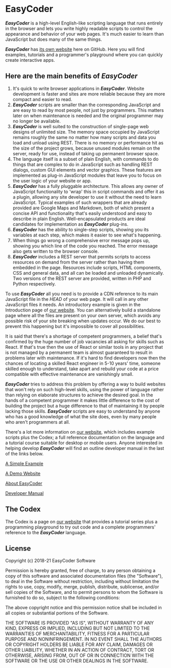 # EasyCoder #

**_EasyCoder_** is a high-level English-like scripting language that runs entirely in the browser and lets you write highly readable scripts to control the appearance and behavior of your web pages. It's much easier to learn than JavaScript but does many of the same things.

**_EasyCoder_** has [its own website](https://easycoder.github.io) here on GitHub. Here you will find examples, tutorials and a programmer's playground where you can quickly create interactive apps.

## Here are the main benefits of **_EasyCoder_**

 1. It's quick to write browser applications in **_EasyCoder_**. Website development is faster and sites are more reliable because they are more compact and easier to read.
 1. **_EasyCoder_** scripts are smaller than the corresponding JavaScript and are easy to read by most people, not just by programmers. This matters later on when maintenance is needed and the original programmer may no longer be available.
 1. **_EasyCoder_** is well suited to the construction of single-page web designs of unlimited size. The memory space occupied by JavaScript remains roughly the same no matter how many scripts and data you load and unload using REST. There is no memory or performance hit as the size of the project grows, because unused modules remain on the server, ready for use, instead of taking up permanent browser space.
 1. The language itself is a subset of plain English, with commands to do things that are complex to do in JavaScript such as handling REST dialogs, custom GUI elements and vector graphics. These features are implemented as plug-in JavaScript modules that leave you to focus on the user logic of your website or app.
 1. **_EasyCoder_** has a fully pluggable architecture. This allows any owner of JavaScript functionality to 'wrap' this in script commands and offer it as a plugin, allowing any site developer to use it without the need to learn JavaScript. Typical examples of such wrappers that are already provided are Google Maps and Markdown, both of which present a concise API and functionality that's easily understood and easy to describe in plain English. Well-encapsulated products are ideal candidates for implementation as **_EasyCoder_** plug-ins.
 1. **_EasyCoder_** has the ability to single-step scripts, showing you its variables at each step, which makes it easier to see what's happening.
 1. When things go wrong a comprehensive error message pops up, showing you which line of the code you reached. The error message also gets written to the browser console.
 1. **_EasyCoder_** includes a REST server that permits scripts to access resources on demand from the server rather than having them embedded in the page. Resources include scripts, HTML components, CSS and general data, and all can be loaded and unloaded dynamically. Two versions of the REST server are provided, written in PHP and Python respectively.

To use **_EasyCoder_** all you need is to provide a CDN reference to its main JavaScript file in the _HEAD_ of your web page. It will call in any other JavaScript files it needs. An introductory example is given in the Introduction page of [our website](https://easycoder.github.io). You can alternatively build a standalone page where all the files are present on your own server, which avoids any possible risk of your site breaking when updates occur. We do our best to prevent this happening but it's impossible to cover all possibilities.

It is said that there's a shortage of competent programmers, a belief that's confirmed by the huge number of job vacancies all asking for skills such as React. If that's true then the use of React or similar tools in any project that is not managed by a permanent team is almost guaranteed to result in problems later with maintenance. If it's hard to find developers now then the chances of locating a skilled React engineer in 5-10 years' time, someone skilled enough to understand, take apart and rebuild your code at a price compatible with effective maintenance are vanishingly small.

**_EasyCoder_** tries to address this problem by offering a way to build websites that won't rely on such high-level skills, using the power of language rather than relying on elaborate structures to achieve the desired goal. In the hands of a competent programmer it makes little difference to the cost of building the project but a huge difference to that of maintaining it by people lacking those skills. **_EasyCoder_** scripts are easy to understand by anyone who has a good knowledge of what the site does, even by many people who aren't programmers at all.

There's a lot more information on [our website](https://easycoder.github.io), which includes example scripts plus the Codex; a full reference documentation on the language and a tutorial course suitable for desktop or mobile users. Anyone interested in helping develop **_EasyCoder_** will find an outline developer manual in the last of the links below.

[A Simple Example](Example.md)

[A Demo Website](DemoWebsite.md)

[About EasyCoder](AboutEasyCoder.md)

[Developer Manual](developer/README.md)

## The Codex ##

The Codex is a page on [our website](https://easycoder.github.io) that provides a tutorial series plus a programming playground to try out code and a complete programmers' reference to the **_EasyCoder_** language.

## License ##

Copyright (c) 2018-21 EasyCoder Software

Permission is hereby granted, free of charge, to any person obtaining a copy of this software and associated documentation files (the "Software"), to deal in the Software without restriction, including without limitation the rights to use, copy, modify, merge, publish, distribute, sublicense, and/or sell copies of the Software, and to permit persons to whom the Software is furnished to do so, subject to the following conditions:

The above copyright notice and this permission notice shall be included in all copies or substantial portions of the Software.

THE SOFTWARE IS PROVIDED "AS IS", WITHOUT WARRANTY OF ANY KIND, EXPRESS OR IMPLIED, INCLUDING BUT NOT LIMITED TO THE WARRANTIES OF MERCHANTABILITY, FITNESS FOR A PARTICULAR PURPOSE AND NONINFRINGEMENT. IN NO EVENT SHALL THE AUTHORS OR COPYRIGHT HOLDERS BE LIABLE FOR ANY CLAIM, DAMAGES OR OTHER LIABILITY, WHETHER IN AN ACTION OF CONTRACT, TORT OR OTHERWISE, ARISING FROM, OUT OF OR IN CONNECTION WITH THE SOFTWARE OR THE USE OR OTHER DEALINGS IN THE SOFTWARE.
